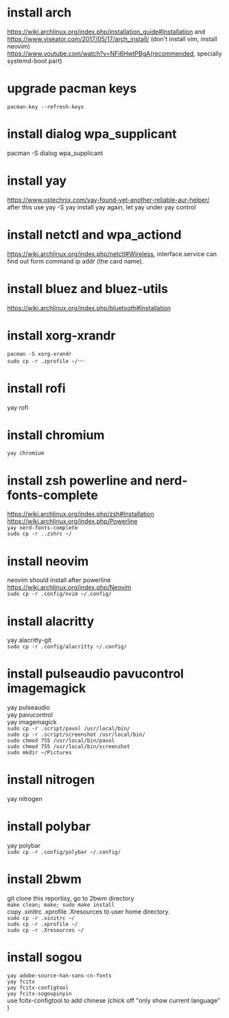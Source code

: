 # install arch 
https://wiki.archlinux.org/index.php/installation_guide#Installation and https://www.viseator.com/2017/05/17/arch_install/ (don't install vim, install neovim)      
https://www.youtube.com/watch?v=NFi6HwtPBgA(recommended, specially systemd-boot part)     


# upgrade pacman keys
```pacman-key --refresh-keys``` 

# install dialog wpa_supplicant
pacman -S dialog wpa_supplicant

# install yay
https://www.ostechnix.com/yay-found-yet-another-reliable-aur-helper/    
after this use yay -S yay install yay again, let yay under yay control

# install netctl and wpa_actiond
https://wiki.archlinux.org/index.php/netctl#Wireless, interface.service can find out form command ip addr (the card name).

# install bluez and bluez-utils
https://wiki.archlinux.org/index.php/bluetooth#Installation

# install xorg-xrandr
```pacman -S xorg-xrandr```    
```sudo cp -r .zprofile ~/```····

# install rofi
yay rofi

# install chromium
```yay chromium```

# install zsh powerline and nerd-fonts-complete
https://wiki.archlinux.org/index.php/zsh#Installation    
https://wiki.archlinux.org/index.php/Powerline    
```yay nerd-fonts-complete```    
```sudo cp -r ..zshrc ~/``` 


# install neovim
neovim should install after powerline    
https://wiki.archlinux.org/index.php/Neovim    
```sudo cp -r .config/nvim ~/.config/```    

# install alacritty
yay alacritty-git    
```sudo cp -r .config/alacritty ~/.config/```    

# install pulseaudio pavucontrol imagemagick
yay pulseaudio    
yay pavucontrol    
yay imagemagick   
```sudo cp -r .script/pavol /usr/local/bin/```    
```sudo cp -r .script/screenshot /usr/local/bin/```    
```sudo chmod 755 /usr/local/bin/pavol```    
```sudo chmod 755 /usr/local/bin/screenshot```    
```sudo mkdir ~/Pictures```

# install nitrogen
yay nitrogen

# install polybar
yay polybar     
```sudo cp -r .config/polybar ~/.config/```

# install 2bwm
git clone this reportisy, go to 2bwm directory    
```make clean; make; sudo make install```        
copy .xinitrc .xprofile .Xresources to user home directory.    
```sudo cp -r .xinitrc ~/```    
```sudo cp -r .xprofile ~/```    
```sudo cp -r .Xresources ~/```    

# install sogou
```yay adobe-source-han-sans-cn-fonts```    
```yay fcitx```    
```yay fcitx-configtool```    
```yay fcitx-sogoupinyin```     
use fcitx-configtool to add chinese (chick off "only show current language" )



